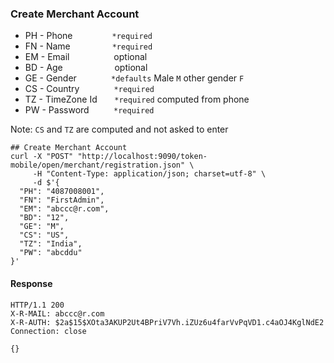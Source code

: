 ### Create Merchant Account
    
- PH - Phone          &nbsp;&nbsp;&nbsp;&nbsp;&nbsp;&nbsp;&nbsp;&nbsp;&nbsp;&nbsp;&nbsp;&nbsp;&nbsp;&nbsp;&nbsp;`*required`
- FN - Name           &nbsp;&nbsp;&nbsp;&nbsp;&nbsp;&nbsp;&nbsp;&nbsp;&nbsp;&nbsp;&nbsp;&nbsp;&nbsp;&nbsp;&nbsp;&nbsp;`*required`
- EM - Email          &nbsp;&nbsp;&nbsp;&nbsp;&nbsp;&nbsp;&nbsp;&nbsp;&nbsp;&nbsp;&nbsp;&nbsp;&nbsp;&nbsp;&nbsp;&nbsp;&nbsp;optional
- BD - Age            &nbsp;&nbsp;&nbsp;&nbsp;&nbsp;&nbsp;&nbsp;&nbsp;&nbsp;&nbsp;&nbsp;&nbsp;&nbsp;&nbsp;&nbsp;&nbsp;&nbsp;&nbsp;&nbsp;&nbsp;optional
- GE - Gender         &nbsp;&nbsp;&nbsp;&nbsp;&nbsp;&nbsp;&nbsp;&nbsp;&nbsp;&nbsp;&nbsp;&nbsp;&nbsp;`*defaults` Male `M` other gender `F`
- CS - Country        &nbsp;&nbsp;&nbsp;&nbsp;&nbsp;&nbsp;&nbsp;&nbsp;&nbsp;&nbsp;&nbsp;&nbsp;&nbsp;`*required`
- TZ - TimeZone Id    &nbsp;&nbsp;&nbsp;&nbsp;&nbsp;&nbsp;`*required` computed from phone
- PW - Password       &nbsp;&nbsp;&nbsp;&nbsp;&nbsp;&nbsp;&nbsp;&nbsp;&nbsp;`*required`
  
Note: `CS` and `TZ` are computed and not asked to enter  

    ## Create Merchant Account
    curl -X "POST" "http://localhost:9090/token-mobile/open/merchant/registration.json" \
         -H "Content-Type: application/json; charset=utf-8" \
         -d $'{
      "PH": "4087008001",
      "FN": "FirstAdmin",
      "EM": "abccc@r.com",      
      "BD": "12",                           
      "GE": "M",
      "CS": "US",
      "TZ": "India",                  
      "PW": "abcddu"
    }'

#### Response

    HTTP/1.1 200 
    X-R-MAIL: abccc@r.com
    X-R-AUTH: $2a$15$XOta3AKUP2Ut4BPriV7Vh.iZUz6u4farVvPqVD1.c4aOJ4KglNdE2
    Connection: close
    
    {}
